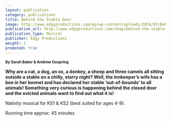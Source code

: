```yaml
---
layout: publication
category: publications
title: Behind the Stable Door
image: http://www.edgyproductions.com/wp/wp-content/uploads/2016/07/Behind-The-Stable-Door-catalogue-image-210x295.jpg
publication_url: http://www.edgyproductions.com/shop/behind-the-stable-door/
publication_type: Musical
publisher: Edgy Productions
weight: 2
promoted: true
---
```


<small>**By Sarah Baker & Andrew Oxspring**</small>

**Why are a cat, a dog, an ox, a donkey, a sheep and three camels all sitting outside a stable on a chilly, starry night? Well, the innkeeper’s wife has a bee in her bonnet and has declared her stable ‘out-of-bounds’ to all animals! Something very curious is happening behind the closed door and the evicted animals want to find out what it is!**

Nativity musical for KS1 & KS2 (best suited for ages 4-9).

Running time approx: 45 minutes